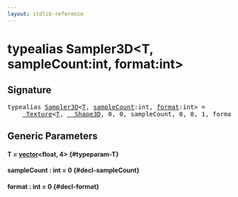 ```yaml
---
layout: stdlib-reference
---
```


# typealias Sampler3D\<T, sampleCount:int, format:int\>

## Signature

<pre>
<span class='code_keyword'>typealias</span> <a href="/stdlib-reference/types/Sampler3D" class="code_type">Sampler3D</a>&lt;<a href="/stdlib-reference/types/Sampler3D#typeparam-T" class="code_type">T</a>, <a href="/stdlib-reference/types/Sampler3D#typeparam-sampleCount" class="code_var">sampleCount</a>:int, <a href="/stdlib-reference/types/Sampler3D#typeparam-format" class="code_var">format</a>:int&gt; = 
    <a href="/stdlib-reference/types/Texture/index" class="code_type">_Texture</a>&lt;<a href="/stdlib-reference/types/Texture/index#typeparam-T" class="code_type">T</a>, <a href="/stdlib-reference/types/Shape3D/index" class="code_type">__Shape3D</a>, 0, 0, sampleCount, 0, 0, 1, format&gt;;
</pre>

## Generic Parameters

#### T  = [vector](/stdlib-reference/types/vector/index)\<float, 4\> {#typeparam-T}
#### sampleCount  : int = 0 {#decl-sampleCount}
#### format  : int = 0 {#decl-format}

